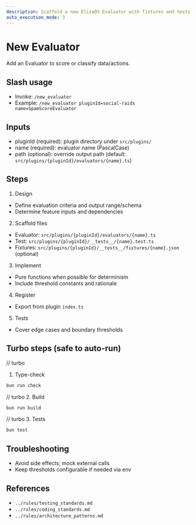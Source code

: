 ```yaml
---
description: Scaffold a new ElizaOS Evaluator with fixtures and tests
auto_execution_mode: 3
---
```


# New Evaluator

Add an Evaluator to score or classify data/actions.

## Slash usage
- Invoke: `/new_evaluator`
- Example: `/new_evaluator pluginId=social-raids name=SpamScoreEvaluator`

## Inputs
- pluginId (required): plugin directory under `src/plugins/`
- name (required): evaluator name (PascalCase)
- path (optional): override output path (default: `src/plugins/{pluginId}/evaluators/{name}.ts`)

## Steps
1) Design
- Define evaluation criteria and output range/schema
- Determine feature inputs and dependencies

2) Scaffold files
- Evaluator: `src/plugins/{pluginId}/evaluators/{name}.ts`
- Test: `src/plugins/{pluginId}/__tests__/{name}.test.ts`
- Fixtures: `src/plugins/{pluginId}/__tests__/fixtures/{name}.json` (optional)

3) Implement
- Pure functions when possible for determinism
- Include threshold constants and rationale

4) Register
- Export from plugin `index.ts`

5) Tests
- Cover edge cases and boundary thresholds

## Turbo steps (safe to auto-run)
// turbo
1. Type-check
```bash
bun run check
```
// turbo
2. Build
```bash
bun run build
```
// turbo
3. Tests
```bash
bun test
```

## Troubleshooting
- Avoid side effects; mock external calls
- Keep thresholds configurable if needed via env

## References
- `../rules/testing_standards.md`
- `../rules/coding_standards.md`
- `../rules/architecture_patterns.md`
